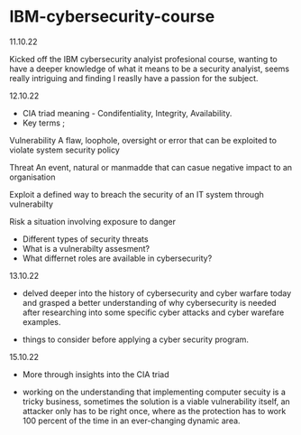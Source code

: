 # IBM-cybersecurity-course


11.10.22

Kicked off the IBM cybersecurity analyist profesional course, wanting to have a deeper knowledge of what it means to be a security analyist, seems really intriguing and finding I reaslly have a passion for the subject. 


12.10.22

- CIA triad meaning - Condifentiality, Integrity, Availability.
- Key terms ;

Vulnerability
A flaw, loophole, oversight or error that can be exploited to violate system security policy

Threat 
An event, natural or manmadde that can casue negative impact to an organisation

Exploit
a defined way to breach the security of an IT system through vulnerabilty

Risk
a situation involving exposure to danger


- Different types of security threats
- What is a vulnerabilty assesment? 
- What differnet roles are available in cybersecurity? 


13.10.22

- delved deeper into the history of cybersecurity and cyber warfare today and grasped a better understanding of why cybersecurity is needed after researching into some specific cyber attacks and cyber warefare examples.

- things to consider before applying a cyber security program.



15.10.22

- More through insights into the CIA triad

- working on the understanding that implementing computer secuity is a tricky business, sometimes the solution is a viable vulnerability itself, an attacker only has to be right once, where as the protection has to work 100 percent of the time in an ever-changing dynamic area.
